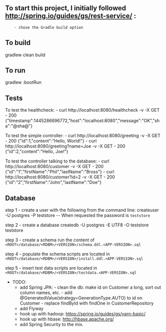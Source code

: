## To start this project, I initially followed http://spring.io/guides/gs/rest-service/ :
		- chose the Gradle build option


## To build
gradlew clean build


## To run
gradlew :bootRun


## Tests
To test the healthcheck:
        - curl http://localhost:8080/healthcheck -v -X GET
        - 200 {"timestamp":1445286696772,"host":"localhost:8080","message":"OK","sha":"@sha@"}

To test the simple controller:
        - curl http://localhost:8080/greeting -v -X GET
            - 200 {"id":1,"content":"Hello, World!"}
        - curl http://localhost:8080/greeting?name=Joe -v -X GET
            - 200 {"id":2,"content":"Hello, Joe!"}

To test the controller talking to the database:
        - curl http://localhost:8080/customer -v -X GET
            - 200 {"id":"1","firstName":"Phil","lastName":"Bross"}
        - curl http://localhost:8080/customer?id=2 -v -X GET
            - 200 {"id":"2","firstName":"John","lastName":"Doe"}


## Database
step 1 - create a user with the following from the command line:
    createuser -U postgres -P teststore
    -- When requested the password is `teststore`

step 2 - create a database
    createdb -U postgres -E UTF8 -O teststore teststore

step 3 - create a schema
    run the content of `<ROOT>/database/<RDBM>/<VERSION>/schema.ddl.<APP-VERSION>.sql`

step 4 - populate the schema
    scripts are located in `<ROOT>/database/<RDBM>/<VERSION>/install.ddl.<APP-VERSION>.sql`

step 5 - insert test data
    scripts are located in `<ROOT>/database/<RDBM>/<VERSION>/testdata.<APP-VERSION>.sql`


- TODO:
    - add Spring JPA:
           - clean the db: make id on Customer a long, sort out column names, etc.
           - add @GeneratedValue(strategy=GenerationType.AUTO) to id on Customer
           - replace findById with findOne in CustomerRepository
    - add Flyway
    - hook up with hadoop: https://spring.io/guides/gs/yarn-basic/
    - hook up with hbase: http://hbase.apache.org/
    - add Spring Security to the mix.
